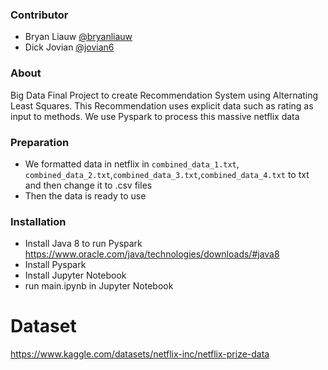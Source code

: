 ### Contributor
- Bryan Liauw [@bryanliauw]( https://github.com/bryanliauw ) 
- Dick Jovian [@jovian6]( https://github.com/bryanliauw ) 

### About
Big Data Final Project to create Recommendation System using Alternating Least Squares. This Recommendation uses explicit data such as rating as input to methods. We use Pyspark to process this massive netflix data

### Preparation
- We formatted data in netflix in `combined_data_1.txt`, `combined_data_2.txt`,`combined_data_3.txt`,`combined_data_4.txt` to txt and then change it to .csv files
- Then the data is ready to use

### Installation
- Install Java 8 to run Pyspark https://www.oracle.com/java/technologies/downloads/#java8
- Install Pyspark
- Install Jupyter Notebook
- run main.ipynb in Jupyter Notebook

# Dataset 
https://www.kaggle.com/datasets/netflix-inc/netflix-prize-data
